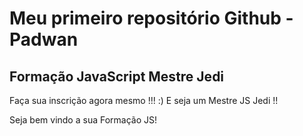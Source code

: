 # Meu primeiro repositório Github - Padwan

## Formação JavaScript Mestre Jedi

Faça sua inscrição agora mesmo !!! :) E seja um Mestre JS Jedi !!

Seja bem vindo a sua Formação JS!
